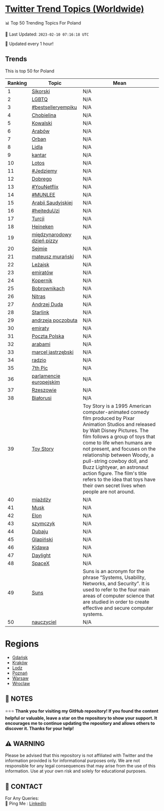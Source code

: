 [Twitter Trend Topics (Worldwide)](https://github.com/ErcinDedeoglu/Twitter-Trend-Topics)
==========


📊 Top 50 Trending Topics For Poland

📆 Last Updated: `2023-02-10 07:16:18 UTC`

🔧 Updated every 1 hour!


## Trends

This is top 50 for Poland

| Ranking | Topic | Mean |
| ------- | ------------ | ------------ |
| 1 | [Sikorski](http://twitter.com/search?q=Sikorski) | N/A |
| 2 | [LGBTQ](http://twitter.com/search?q=LGBTQ) | N/A |
| 3 | [#bestselleryempiku](http://twitter.com/search?q=%23bestselleryempiku) | N/A |
| 4 | [Chobielina](http://twitter.com/search?q=Chobielina) | N/A |
| 5 | [Kowalski](http://twitter.com/search?q=Kowalski) | N/A |
| 6 | [Arabów](http://twitter.com/search?q=Arab%c3%b3w) | N/A |
| 7 | [Orban](http://twitter.com/search?q=Orban) | N/A |
| 8 | [Lidla](http://twitter.com/search?q=Lidla) | N/A |
| 9 | [kantar](http://twitter.com/search?q=kantar) | N/A |
| 10 | [Lotos](http://twitter.com/search?q=Lotos) | N/A |
| 11 | [#Jedziemy](http://twitter.com/search?q=%23Jedziemy) | N/A |
| 12 | [Dobrego](http://twitter.com/search?q=Dobrego) | N/A |
| 13 | [#YouNetflix](http://twitter.com/search?q=%23YouNetflix) | N/A |
| 14 | [#MUNLEE](http://twitter.com/search?q=%23MUNLEE) | N/A |
| 15 | [Arabii Saudyjskiej](http://twitter.com/search?q=Arabii+Saudyjskiej) | N/A |
| 16 | [#hejteduUzi](http://twitter.com/search?q=%23hejteduUzi) | N/A |
| 17 | [Turcji](http://twitter.com/search?q=Turcji) | N/A |
| 18 | [Heineken](http://twitter.com/search?q=Heineken) | N/A |
| 19 | [międzynarodowy dzień pizzy](http://twitter.com/search?q=mi%c4%99dzynarodowy+dzie%c5%84+pizzy) | N/A |
| 20 | [Sejmie](http://twitter.com/search?q=Sejmie) | N/A |
| 21 | [mateusz murański](http://twitter.com/search?q=mateusz+mura%c5%84ski) | N/A |
| 22 | [Leżajsk](http://twitter.com/search?q=Le%c5%bcajsk) | N/A |
| 23 | [emiratów](http://twitter.com/search?q=emirat%c3%b3w) | N/A |
| 24 | [Kopernik](http://twitter.com/search?q=Kopernik) | N/A |
| 25 | [Bobrownikach](http://twitter.com/search?q=Bobrownikach) | N/A |
| 26 | [Nitras](http://twitter.com/search?q=Nitras) | N/A |
| 27 | [Andrzej Duda](http://twitter.com/search?q=Andrzej+Duda) | N/A |
| 28 | [Starlink](http://twitter.com/search?q=Starlink) | N/A |
| 29 | [andrzeja poczobuta](http://twitter.com/search?q=andrzeja+poczobuta) | N/A |
| 30 | [emiraty](http://twitter.com/search?q=emiraty) | N/A |
| 31 | [Poczta Polska](http://twitter.com/search?q=Poczta+Polska) | N/A |
| 32 | [arabami](http://twitter.com/search?q=arabami) | N/A |
| 33 | [marcel jastrzębski](http://twitter.com/search?q=marcel+jastrz%c4%99bski) | N/A |
| 34 | [radzio](http://twitter.com/search?q=radzio) | N/A |
| 35 | [7th Pic](http://twitter.com/search?q=7th+Pic) | N/A |
| 36 | [parlamencie europejskim](http://twitter.com/search?q=parlamencie+europejskim) | N/A |
| 37 | [Rzeszowie](http://twitter.com/search?q=Rzeszowie) | N/A |
| 38 | [Białorusi](http://twitter.com/search?q=Bia%c5%82orusi) | N/A |
| 39 | [Toy Story](http://twitter.com/search?q=Toy+Story) | Toy Story is a 1995 American computer-animated comedy film produced by Pixar Animation Studios and released by Walt Disney Pictures. The film follows a group of toys that come to life when humans are not present, and focuses on the relationship between Woody, a pull-string cowboy doll, and Buzz Lightyear, an astronaut action figure. The film's title refers to the idea that toys have their own secret lives when people are not around. |
| 40 | [miażdży](http://twitter.com/search?q=mia%c5%bcd%c5%bcy) | N/A |
| 41 | [Musk](http://twitter.com/search?q=Musk) | N/A |
| 42 | [Elon](http://twitter.com/search?q=Elon) | N/A |
| 43 | [szymczyk](http://twitter.com/search?q=szymczyk) | N/A |
| 44 | [Dubaju](http://twitter.com/search?q=Dubaju) | N/A |
| 45 | [Glapiński](http://twitter.com/search?q=Glapi%c5%84ski) | N/A |
| 46 | [Kidawa](http://twitter.com/search?q=Kidawa) | N/A |
| 47 | [Daylight](http://twitter.com/search?q=Daylight) | N/A |
| 48 | [SpaceX](http://twitter.com/search?q=SpaceX) | N/A |
| 49 | [Suns](http://twitter.com/search?q=Suns) | Suns is an acronym for the phrase “Systems, Usability, Networks, and Security”. It is used to refer to the four main areas of computer science that are studied in order to create effective and secure computer systems. |
| 50 | [nauczyciel](http://twitter.com/search?q=nauczyciel) | N/A |



# Regions

* [Gdańsk](</Poland/Gdańsk.md>)
* [Kraków](</Poland/Kraków.md>)
* [Lodz](</Poland/Lodz.md>)
* [Poznań](</Poland/Poznań.md>)
* [Warsaw](</Poland/Warsaw.md>)
* [Wroclaw](</Poland/Wroclaw.md>)



## 📝 NOTES

⭐⭐⭐ **Thank you for visiting my GitHub repository! If you found the content helpful or valuable, leave a star on the repository to show your support. It encourages me to continue updating the repository and allows others to discover it. Thanks for your help!**


## ⚠️ WARNING

Please be advised that this repository is not affiliated with Twitter and the information provided is for informational purposes only. We are not responsible for any legal consequences that may arise from the use of this information. Use at your own risk and solely for educational purposes.


## 📨 CONTACT

 For Any Queries:  
            🏓 Ping Me : [LinkedIn](https://www.linkedin.com/in/ercindedeoglu/)
